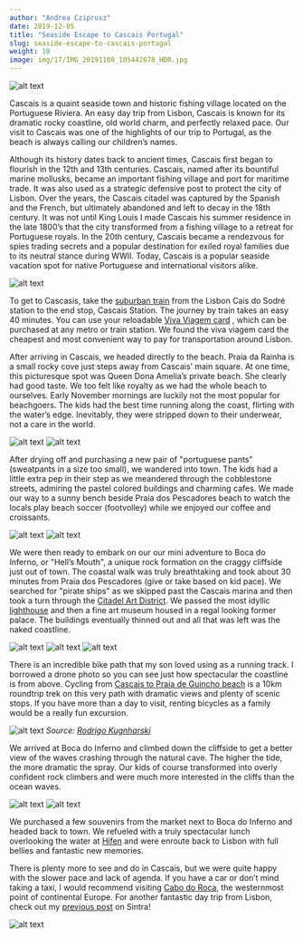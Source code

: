 ```yaml
---
author: "Andrea Cziprusz"
date: 2019-12-05
title: "Seaside Escape to Cascais Portugal"
slug: seaside-escape-to-cascais-portugal
weight: 10
image: img/17/IMG_20191108_105442678_HDR.jpg
---
```


![alt text](/img/17/IMG_20191108_105442678_HDR.jpg "running on beach")


Cascais is a quaint seaside town and historic fishing village located on the Portuguese Riviera. An easy day trip from Lisbon, Cascais is known for its dramatic rocky coastline, old world charm, and perfectly relaxed pace.  Our visit to Cascais was one of the highlights of our trip to Portugal, as the beach is always calling our children’s names.  

Although its history dates back to ancient times, Cascais first began to flourish in the 12th and 13th centuries. Cascais, named after its bountiful marine mollusks, became an important fishing village and port for maritime trade.  It was also used as a strategic defensive post to protect the city of Lisbon.  Over the years, the Cascais citadel was captured by the Spanish and the French, but ultimately abandoned and left to decay in the 18th century.  It was not until King Louis I made Cascais his summer residence in the late 1800’s that the city transformed from a fishing village to a retreat for Portuguese royals.  In the 20th century, Cascais became a rendezvous for spies trading secrets and a popular destination for exiled royal families due to its neutral stance during WWII.  Today, Cascais is a popular seaside vacation spot for native Portuguese and international visitors alike. 

![alt text](/img/17/IMG_20191108_102930212_HDR.jpg#center "overlook")

To get to Cascasis, take the [suburban train](https://www.cp.pt/passageiros/en/train-times/Prices/lisbon-tickets) from the Lisbon Cais do Sodré station to the end stop, Cascais Station. The journey by train takes an easy 40 minutes. You can use your reloadable [Viva Viagem card](https://www.metrolisboa.pt/en/buy/viva-viagem-card) , which can be purchased at any metro or train station. We found the viva viagem card the cheapest and most convenient way to pay for transportation around Lisbon.

After arriving in Cascais, we headed directly to the beach. Praia da Rainha is a small rocky cove just steps away from Cascais’ main square. At one time, this picturesque spot was Queen Dona Amelia’s private beach.  She clearly had good taste. We too felt like royalty as we had the whole beach to ourselves. Early November mornings are luckily not the most popular for beachgoers.  The kids had the best time running along the coast, flirting with the water’s edge. Inevitably, they were stripped down to their underwear, not a care in the world.  

![alt text](/img/17/IMG_20191108_103815064_HDR.jpg#center "kicking the waves")
![alt text](/img/17/IMG_20191108_103539303_HDR.jpg#center "vertical beach")

After drying off and purchasing a new pair of "portuguese pants" (sweatpants in a size too small), we wandered into town. The kids had a little extra pep in their step as we meandered through the cobblestone streets, admiring the pastel colored buildings and charming cafes.  We made our way to a sunny bench beside Praia dos Pescadores beach to watch the locals play beach soccer (footvolley) while we enjoyed our coffee and croissants. 

![alt text](/img/17/IMG_20191108_120613471.jpg#center "footvolley beach")
![alt text](/img/17/IMG_20191108_120513536_HDR.jpg#center "monument")

We were then ready to embark on our our mini adventure to Boca do Inferno, or "Hell’s Mouth", a unique rock formation on the craggy cliffside just out of town. The coastal walk was truly breathtaking and took about 30 minutes from Praia dos Pescadores (give or take based on kid pace).  We searched for "pirate ships" as we skipped past the Cascais marina and then took a turn through the [Citadel Art District](https://www.arteinstitute.org/posts/view/623/34). We passed the most idyllic [lighthouse](https://www.cascais.pt/en/equipamento/santa-marta-lighthouse-museum) and then a fine art museum housed in a regal looking former palace. The buildings eventually thinned out and all that was left was the naked coastline. 

![alt text](/img/17/IMG_20191108_122848622_HDR.jpg#center "lighthouse")
![alt text](/img/17/IMG_20191108_122945539_HDR.jpg#center "palace")
![alt text](/img/17/IMG_20191108_123805832_HDR.jpg#center "E on shoulders")

There is an incredible bike path that my son loved using as a running track. I borrowed a drone photo so you can see just how spectacular the coastline is from above.  Cycling from [Cascais to Praia de Guincho beach](http://www.cascais-portugal.com/Guides/bike-ride-cycle-cascais-to-guincho-beach-bicas.html) is a 10km roundtrip trek on this very path with dramatic views and plenty of scenic stops. If you have more than a day to visit, renting bicycles as a family would be a really fun excursion. 

![alt text](/img/17/rodrigo-kugnharski--0NsHko4aCc-unsplash.jpg#center)
*Source: [Rodrigo Kugnharski](https://unsplash.com/@kugnharski)*

We arrived at Boca do Inferno and climbed down the cliffside to get a better view of the waves crashing through the natural cave.  The higher the tide, the more dramatic the spray.  Our kids of course transformed into overly confident rock climbers and were much more interested in the cliffs than the ocean waves.  

![alt text](/img/17/IMG_20191108_125355772_HDR.jpg#center "boca")
![alt text](/img/17/IMG_20191108_125806451.jpg#center "Boca J & daddy")

We purchased a few souvenirs from the market next to Boca do Inferno and headed back to town.  We refueled with a truly spectacular lunch overlooking the water at [Hífen](https://www.facebook.com/hifenrestaurantebar/) and were enroute back to Lisbon with full bellies and fantastic new memories. 

There is plenty more to see and do in Cascais, but we were quite happy with the slower pace and lack of agenda. If you have a car or don’t mind taking a taxi, I would recommend visiting [Cabo do Roca](http://www.cascais-portugal.com/Attractions/Cabo-da-Roca.html), the westernmost point of continental Europe.  For another fantastic day trip from Lisbon, check out my [previous post](https://peekaboo.travel/a-magical-day-in-sintra-with-kids/) on Sintra!

![alt text](/img/17/IMG_20191108_102755418_HDR.jpg#center "street art")
